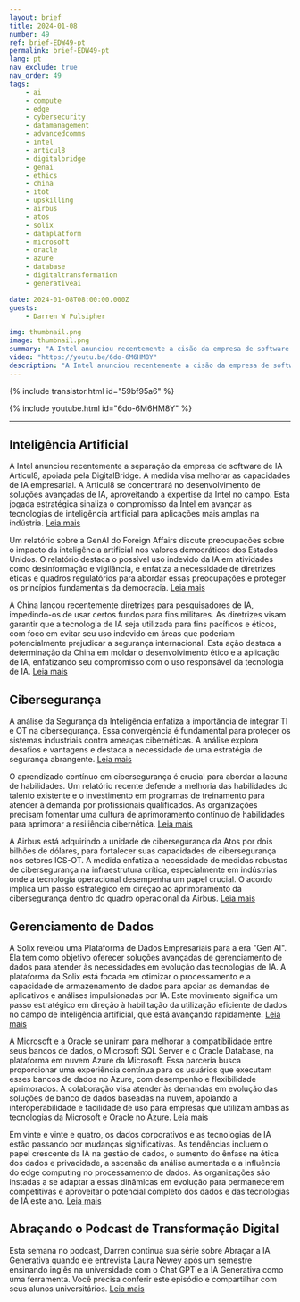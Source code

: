 ```yaml
---
layout: brief
title: 2024-01-08
number: 49
ref: brief-EDW49-pt
permalink: brief-EDW49-pt
lang: pt
nav_exclude: true
nav_order: 49
tags:
    - ai
    - compute
    - edge
    - cybersecurity
    - datamanagement
    - advancedcomms
    - intel
    - articul8
    - digitalbridge
    - genai
    - ethics
    - china
    - itot
    - upskilling
    - airbus
    - atos
    - solix
    - dataplatform
    - microsoft
    - oracle
    - azure
    - database
    - digitaltransformation
    - generativeai

date: 2024-01-08T08:00:00.000Z
guests:
    - Darren W Pulsipher

img: thumbnail.png
image: thumbnail.png
summary: "A Intel anunciou recentemente a cisão da empresa de software de IA Articul8, apoiada pela DigitalBridge. O movimento tem como objetivo melhorar as capacidades de IA empresarial. A Articul8 se concentrará no desenvolvimento de soluções avançadas de IA, aproveitando a expertise da Intel no campo. Esta jogada estratégica significa o compromisso da Intel em avançar as tecnologias de inteligência artificial para aplicações industriais mais amplas."
video: "https://youtu.be/6do-6M6HM8Y"
description: "A Intel anunciou recentemente a cisão da empresa de software de IA Articul8, apoiada pela DigitalBridge. O movimento tem como objetivo melhorar as capacidades de IA empresarial. A Articul8 se concentrará no desenvolvimento de soluções avançadas de IA, aproveitando a expertise da Intel no campo. Esta jogada estratégica significa o compromisso da Intel em avançar as tecnologias de inteligência artificial para aplicações industriais mais amplas."
---
```



{% include transistor.html id="59bf95a6" %}



{% include youtube.html id="6do-6M6HM8Y" %}


---

## Inteligência Artificial



A Intel anunciou recentemente a separação da empresa de software de IA Articul8, apoiada pela DigitalBridge. A medida visa melhorar as capacidades de IA empresarial. A Articul8 se concentrará no desenvolvimento de soluções avançadas de IA, aproveitando a expertise da Intel no campo. Esta jogada estratégica sinaliza o compromisso da Intel em avançar as tecnologias de inteligência artificial para aplicações mais amplas na indústria. [Leia mais](https://www.reuters.com/technology/intel-spins-out-ai-software-firm-with-backing-digitalbridge-2024-01-03/)



Um relatório sobre a GenAI do Foreign Affairs discute preocupações sobre o impacto da inteligência artificial nos valores democráticos dos Estados Unidos. O relatório destaca o possível uso indevido da IA em atividades como desinformação e vigilância, e enfatiza a necessidade de diretrizes éticas e quadros regulatórios para abordar essas preocupações e proteger os princípios fundamentais da democracia. [Leia mais](https://www.foreignaffairs.com/united-states/artificial-intelligences-threat-democracy)



A China lançou recentemente diretrizes para pesquisadores de IA, impedindo-os de usar certos fundos para fins militares. As diretrizes visam garantir que a tecnologia de IA seja utilizada para fins pacíficos e éticos, com foco em evitar seu uso indevido em áreas que poderiam potencialmente prejudicar a segurança internacional. Esta ação destaca a determinação da China em moldar o desenvolvimento ético e a aplicação de IA, enfatizando seu compromisso com o uso responsável da tecnologia de IA. [Leia mais](https://www.scmp.com/news/china/science/article/3247420/china-unveils-new-artificial-intelligence-guidelines-scientists-and-bans-use-funding-applications)

## Cibersegurança



A análise da Segurança da Inteligência enfatiza a importância de integrar TI e OT na cibersegurança. Essa convergência é fundamental para proteger os sistemas industriais contra ameaças cibernéticas. A análise explora desafios e vantagens e destaca a necessidade de uma estratégia de segurança abrangente. [Leia mais](https://securityintelligence.com/posts/it-and-ot-cybersecurity-integration/)



O aprendizado contínuo em cibersegurança é crucial para abordar a lacuna de habilidades. Um relatório recente defende a melhoria das habilidades do talento existente e o investimento em programas de treinamento para atender à demanda por profissionais qualificados. As organizações precisam fomentar uma cultura de aprimoramento contínuo de habilidades para aprimorar a resiliência cibernética. [Leia mais](https://www.informationweek.com/cyber-resilience/upskilling-is-the-secret-to-closing-the-cybersecurity-skills-gap-)



A Airbus está adquirindo a unidade de cibersegurança da Atos por dois bilhões de dólares, para fortalecer suas capacidades de cibersegurança nos setores ICS-OT. A medida enfatiza a necessidade de medidas robustas de cibersegurança na infraestrutura crítica, especialmente em indústrias onde a tecnologia operacional desempenha um papel crucial. O acordo implica um passo estratégico em direção ao aprimoramento da cibersegurança dentro do quadro operacional da Airbus. [Leia mais](https://www.darkreading.com/ics-ot-security/airbus-acquire-atos-cybersecurity-unit-2-billion)

## Gerenciamento de Dados



A Solix revelou uma Plataforma de Dados Empresariais para a era "Gen AI". Ela tem como objetivo oferecer soluções avançadas de gerenciamento de dados para atender às necessidades em evolução das tecnologias de IA. A plataforma da Solix está focada em otimizar o processamento e a capacidade de armazenamento de dados para apoiar as demandas de aplicativos e análises impulsionadas por IA. Este movimento significa um passo estratégico em direção à habilitação da utilização eficiente de dados no campo de inteligência artificial, que está avançando rapidamente. [Leia mais](https://venturebeat.com/data-infrastructure/solix-launches-new-enterprise-data-platform-for-the-gen-ai-era/)



A Microsoft e a Oracle se uniram para melhorar a compatibilidade entre seus bancos de dados, o Microsoft SQL Server e o Oracle Database, na plataforma em nuvem Azure da Microsoft. Essa parceria busca proporcionar uma experiência contínua para os usuários que executam esses bancos de dados no Azure, com desempenho e flexibilidade aprimorados. A colaboração visa atender às demandas em evolução das soluções de banco de dados baseadas na nuvem, apoiando a interoperabilidade e facilidade de uso para empresas que utilizam ambas as tecnologias da Microsoft e Oracle no Azure. [Leia mais](https://www.infoq.com/news/2024/01/microsoft-oracle-database-azure/)



Em vinte e vinte e quatro, os dados corporativos e as tecnologias de IA estão passando por mudanças significativas. As tendências incluem o papel crescente da IA na gestão de dados, o aumento do ênfase na ética dos dados e privacidade, a ascensão da análise aumentada e a influência do edge computing no processamento de dados. As organizações são instadas a se adaptar a essas dinâmicas em evolução para permanecerem competitivas e aproveitar o potencial completo dos dados e das tecnologias de IA este ano. [Leia mais](https://tdwi.org/articles/2024/01/05/ta-all-shifting-sands-in-enterprise-data-and-ai-technologies-in-2024.aspx)

## Abraçando o Podcast de Transformação Digital



Esta semana no podcast, Darren continua sua série sobre Abraçar a IA Generativa quando ele entrevista Laura Newey após um semestre ensinando inglês na universidade com o Chat GPT e a IA Generativa como uma ferramenta. Você precisa conferir este episódio e compartilhar com seus alunos universitários. [Leia mais](https://www.embracingdigital.org/en)


